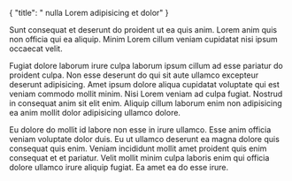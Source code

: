 {
  "title": " nulla Lorem adipisicing et dolor"
}

Sunt consequat et deserunt do proident ut ea quis anim. Lorem anim quis non officia qui ea aliquip. Minim Lorem cillum veniam cupidatat nisi ipsum occaecat velit.

Fugiat dolore laborum irure culpa laborum ipsum cillum ad esse pariatur do proident culpa. Non esse deserunt do qui sit aute ullamco excepteur deserunt adipisicing. Amet ipsum dolore aliqua cupidatat voluptate qui est veniam commodo mollit minim. Nisi Lorem veniam ad culpa fugiat. Nostrud in consequat anim sit elit enim. Aliquip cillum laborum enim non adipisicing ea anim mollit dolor adipisicing ullamco dolore.

Eu dolore do mollit id labore non esse in irure ullamco. Esse anim officia veniam voluptate dolor duis. Eu ut ullamco deserunt ea magna dolore quis consequat quis enim. Veniam incididunt mollit amet proident quis enim consequat et et pariatur. Velit mollit minim culpa laboris enim qui officia dolore ullamco irure aliquip fugiat. Ea amet ea do esse irure.